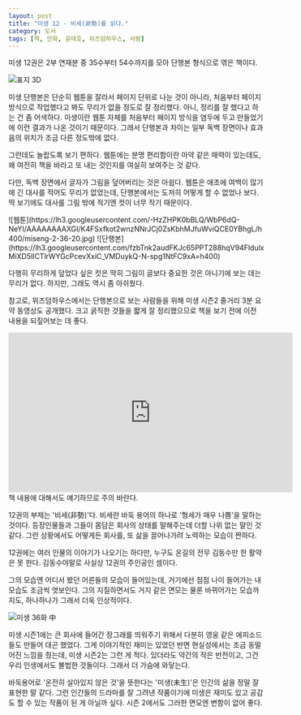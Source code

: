 ```yaml
---
layout: post
title: "미생 12 - 비세(非勢)를 읽다."
category: 도서
tags: [책, 만화, 윤태호, 위즈덤하우스, 서평]
---
```


미생 12권은 2부 연재분 중 35수부터 54수까지를 모아
단행본 형식으로 엮은 책이다.

![표지 3D](https://lh3.googleusercontent.com/-v0mMTYasc1c/WbP7lHM_U2I/AAAAAAAAXGg/XX8zPKujb7gXONeoUH-0MYl9Nho3NRxBACE0YBhgL/s480/miseng-12-book-3d.jpg)

미생 단행본은 단순히 웹툰을 잘라서 페이지 단위로 나눈 것이 아니라,
처음부터 페이지 방식으로 작업했다고 봐도 무리가 없을 정도로 잘 정리했다.
아니, 정리를 잘 했다고 하는 건 좀 어색하다.
미생이란 웹툰 자체를 처음부터 페이지 방식을 염두에 두고 만들었기에 이런 결과가 나온 것이기 때문이다.
그래서 단행본과 차이는 일부 독백 장면이나 효과음의 위치가 조금 다른 정도밖에 없다.

그런데도 놀랍도록 보기 편하다.
웹툰에는 분명 편리함이란 마약 같은 매력이 있는데도,
왜 여전히 책을 바라고 또 내는 것인지를 여실히 보여주는 것 같다.

다만, 독백 장면에서 글자가 그림을 덮어버리는 것은 아쉽다.
웹툰은 애초에 여백이 많기에 긴 대사를 적어도 무리가 없었는데,
단행본에서는 도저히 어떻게 할 수 없었나 보다.
딱 보기에도 대사를 그림 밖에 적기엔 컷이 너무 작기 때문이다.

<p class="center" markdown="1">
![웹툰](https://lh3.googleusercontent.com/-HzZHPK0bBLQ/WbP6dQ-NeYI/AAAAAAAAXGI/K4FSxfkot2wnzNNrJCj0ZsKbhMJfuWviQCE0YBhgL/h400/miseng-2-36-20.jpg)
![단행본](https://lh3.googleusercontent.com/fzbTnk2audFKJc65PPT288hqV94FldulxMiXD5IlCTlrWYGcPcevXxiC_VMDuykQ-N-spg1NtFC9xA=h400)
</p>

다행히 무리하게 덮었다 싶은 컷은 딱히 그림이 글보다 중요한 것은 아니기에
보는 데는 무리가 없다.
하지만, 그래도 역시 좀 아쉬웠다.

참고로, 위즈덤하우스에서는 단행본으로 보는 사람들을 위해
미생 시즌2 줄거리 3분 요약 동영상도 공개했다.
크고 굵직한 것들을 짧게 잘 정리했으므로
책을 보기 전에 이전 내용을 되짚어보는 데 좋다.

<center><iframe width="560" height="315" src="https://www.youtube.com/embed/VrYB3fDX27A" frameborder="0" allowfullscreen></iframe></center>

<div class="im im-warning">
책 내용에 대해서도 얘기하므로 주의 바란다.
</div>

12권의 부제는 '비세(非勢)'다.
비세란 바둑 용어의 하나로 '형세가 매우 나쁨'을 말하는 것이다.
등장인물들과 그들이 몸담은 회사의 상태를 말해주는데 더할 나위 없는 말인 것 같다.
그런 상황에서도 어떻게든 회사를, 또 삶을 끌어나가려 노력하는 모습이 짠하다.

12권에는 여러 인물의 이야기가 나오기는 하다만,
누구도 온길의 전무 김동수만 한 활약은 못 한다.
김동수야말로 사실상 12권의 주인공인 셈이다.

그의 모습엔 어디서 봤던 어른들의 모습이 들어있는데,
거기에선 점점 나이 들어가는 내 모습도 조금씩 엿보인다.
그의 지질하면서도 거지 같은 면모는 물론 바뀌어가는 모습까지도,
하나하나가 그래서 더욱 인상적이다.

![미생 36화 中](https://lh3.googleusercontent.com/-CPMI1Hpim3w/WbQBQlfpHBI/AAAAAAAAXG8/Iwb5RoWkMIEdkF8n-mrMyGYFWCVEZ4TJACE0YBhgL/s0/miseng-2-36-68.jpg)

미생 시즌1에는
큰 회사에 들어간 장그래를 띄워주기 위해서
다분히 영웅 같은 에피소드들도 만들어 대곤 했었다.
그게 이야기적인 재미는 있었던 반면
현실성에서는 조금 동떨어진 느낌을 줬는데,
미생 시즌2는 그런 게 적다.
있더라도 약간의 작은 반전이고,
그건 우리 인생에서도 볼법한 것들이다.
그래서 더 가슴에 와닿는다.

바둑용어로 '온전히 살아있지 않은 것'을 뜻한다는 '미생(未生)'은
인간의 삶을 정말 잘 표현한 말 같다.
그런 인간들의 드라마를 잘 그려낸 작품이기에
미생은 재미도 있고 공감도 할 수 있는 작품이 된 게 아닐까 싶다.
시즌 2에서도 그러한 면모엔 변함이 없어 좋다.
